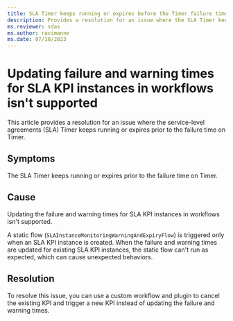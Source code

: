 ```yaml
---
title: SLA Timer keeps running or expires before the Timer failure time
description: Provides a resolution for an issue where the SLA Timer keeps running or expires prior to the failure time on Timer.
ms.reviewer: sdas
ms.author: ravimanne
ms.date: 07/18/2023
---
```

# Updating failure and warning times for SLA KPI instances in workflows isn't supported 

This article provides a resolution for an issue where the service-level agreements (SLA) Timer keeps running or expires prior to the failure time on Timer.

## Symptoms

The SLA Timer keeps running or expires prior to the failure time on Timer.

## Cause

Updating the failure and warning times for SLA KPI instances in workflows isn't supported.

A static flow (`SLAInstanceMonitoringWarningAndExpiryFlow`) is triggered only when an SLA KPI instance is created. When the failure and warning times are updated for existing SLA KPI instances, the static flow can't run as expected, which can cause unexpected behaviors.

## Resolution

To resolve this issue, you can use a custom workflow and plugin to cancel the existing KPI and trigger a new KPI instead of updating the failure and warning times.
